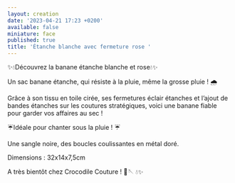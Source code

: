```yaml
---
layout: creation
date: '2023-04-21 17:23 +0200'
available: false
miniature: face
published: true
title: 'Étanche blanche avec fermeture rose '
---
```

✨💧Découvrez la banane étanche blanche et rose💧✨

Un sac banane étanche, qui résiste à la pluie, même la grosse pluie ! 🌧️

Grâce à son tissu en toile cirée, ses fermetures éclair étanches et l’ajout de bandes étanches sur les coutures stratégiques, voici une banane fiable pour garder vos affaires au sec ! 

☔Idéale pour chanter sous la pluie ! ☔

Une sangle noire, des boucles coulissantes en métal doré.

Dimensions : 32x14x7,5cm

A très bientôt chez Crocodile Couture ! 🧵🪡 
💧✨
